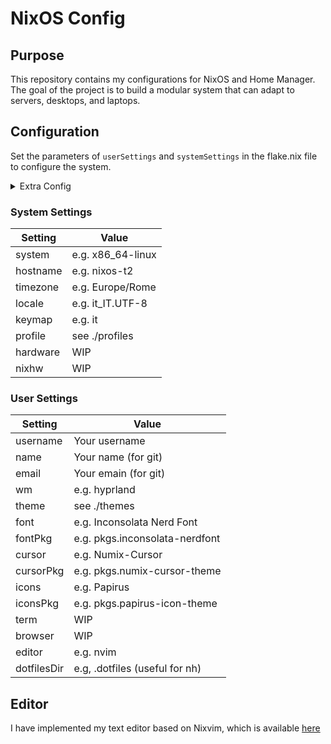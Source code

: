 # NixOS Config

## Purpose

This repository contains my configurations for NixOS and Home Manager. The goal of the project is to build a modular system that can adapt to servers, desktops, and laptops.

## Configuration

Set the parameters of `userSettings` and `systemSettings` in the flake.nix file to configure the system.

<details><summary>Extra Config</summary>
    - See [Desktop Environments](https://github.com/matteocavestri/nixos-config/blob/main/docs/desktop.md)
    - See [Themes](https://github.com/matteocavestri/nixos-config/blob/main/docs/themes.md)
    - See [Profiles](https://github.com/matteocavestri/nixos-config/blob/main/docs/profiles.md)

</details>

### System Settings

| Setting  | Value             |
| -------- | ----------------- |
| system   | e.g. x86_64-linux |
| hostname | e.g. nixos-t2     |
| timezone | e.g. Europe/Rome  |
| locale   | e.g. it_IT.UTF-8  |
| keymap   | e.g. it           |
| profile  | see ./profiles    |
| hardware | WIP               |
| nixhw    | WIP               |

### User Settings

| Setting     | Value                          |
| ----------- | ------------------------------ |
| username    | Your username                  |
| name        | Your name (for git)            |
| email       | Your emain (for git)           |
| wm          | e.g. hyprland                  |
| theme       | see ./themes                   |
| font        | e.g. Inconsolata Nerd Font     |
| fontPkg     | e.g. pkgs.inconsolata-nerdfont |
| cursor      | e.g. Numix-Cursor              |
| cursorPkg   | e.g. pkgs.numix-cursor-theme   |
| icons       | e.g. Papirus                   |
| iconsPkg    | e.g. pkgs.papirus-icon-theme   |
| term        | WIP                            |
| browser     | WIP                            |
| editor      | e.g. nvim                      |
| dotfilesDir | e.g, .dotfiles (useful for nh) |

## Editor

I have implemented my text editor based on Nixvim, which is available [here](https://github.com/matteocavestri/nevica)
